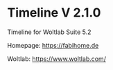 # Timeline V 2.1.0
Timeline for Woltlab Suite 5.2

Homepage: https://fabihome.de

Woltlab: https://www.woltlab.com/
